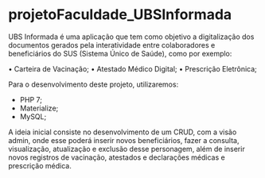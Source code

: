 # projetoFaculdade_UBSInformada

UBS Informada é uma aplicação que tem como objetivo a digitalização dos documentos gerados pela interatividade entre colaboradores e beneficiários do SUS (Sistema Único de Saúde), como por exemplo:

• Carteira de Vacinação;
• Atestado Médico Digital;
• Prescrição Eletrônica;

Para o desenvolvimento deste projeto, utilizaremos:
- PHP 7;
- Materialize;
- MySQL;

A ideia inicial consiste no desenvolvimento de um CRUD, com a visão admin, onde esse poderá inserir novos beneficiários, fazer a consulta, visualização, atualização e exclusão desse personagem, além de inserir novos registros de vacinação, atestados e declarações médicas e prescrição médica. 
